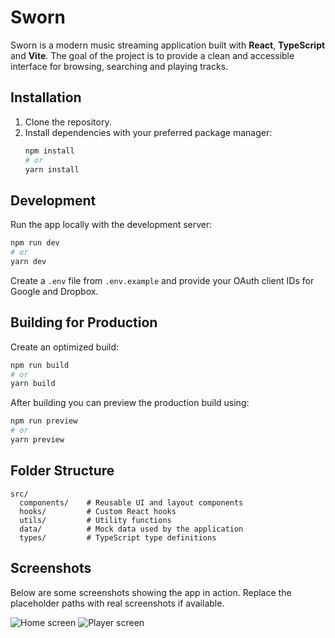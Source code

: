 # Sworn

Sworn is a modern music streaming application built with **React**, **TypeScript** and **Vite**. The goal of the project is to provide a clean and accessible interface for browsing, searching and playing tracks.

## Installation

1. Clone the repository.
2. Install dependencies with your preferred package manager:
   ```bash
   npm install
   # or
   yarn install
   ```

## Development

Run the app locally with the development server:

```bash
npm run dev
# or
yarn dev
```

Create a `.env` file from `.env.example` and provide your OAuth client IDs for
Google and Dropbox.

## Building for Production

Create an optimized build:

```bash
npm run build
# or
yarn build
```

After building you can preview the production build using:

```bash
npm run preview
# or
yarn preview
```

## Folder Structure

```
src/
  components/    # Reusable UI and layout components
  hooks/         # Custom React hooks
  utils/         # Utility functions
  data/          # Mock data used by the application
  types/         # TypeScript type definitions
```

## Screenshots

Below are some screenshots showing the app in action. Replace the placeholder paths with real screenshots if available.

![Home screen](docs/screenshot-home.png)
![Player screen](docs/screenshot-player.png)

